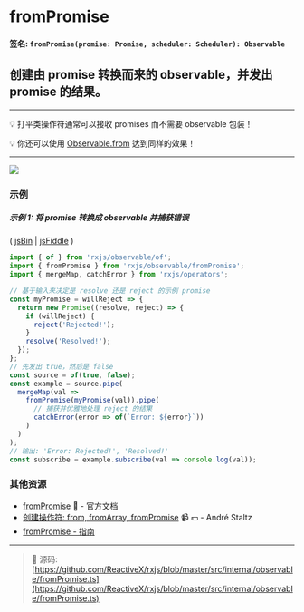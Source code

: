# fromPromise

#### 签名: `fromPromise(promise: Promise, scheduler: Scheduler): Observable`

## 创建由 promise 转换而来的 observable，并发出 promise 的结果。



---

:bulb: 打平类操作符通常可以接收 promises 而不需要 observable 包装！

:bulb: 你还可以使用 [Observable.from](from.md) 达到同样的效果！

---

<div class="ua-ad"><a href="https://ultimateangular.com/?ref=76683_kee7y7vk"><img src="https://ultimateangular.com/assets/img/banners/ua-leader.svg"></a></div>

### 示例

##### 示例 1: 将 promise 转换成 observable 并捕获错误

( [jsBin](http://jsbin.com/cokivecima/1/edit?js,console) |
[jsFiddle](https://jsfiddle.net/btroncone/upy6nr6n/) )

```js
import { of } from 'rxjs/observable/of';
import { fromPromise } from 'rxjs/observable/fromPromise';
import { mergeMap, catchError } from 'rxjs/operators';

// 基于输入来决定是 resolve 还是 reject 的示例 promise
const myPromise = willReject => {
  return new Promise((resolve, reject) => {
    if (willReject) {
      reject('Rejected!');
    }
    resolve('Resolved!');
  });
};
// 先发出 true，然后是 false
const source = of(true, false);
const example = source.pipe(
  mergeMap(val =>
    fromPromise(myPromise(val)).pipe(
      // 捕获并优雅地处理 reject 的结果
      catchError(error => of(`Error: ${error}`))
    )
  )
);
// 输出: 'Error: Rejected!', 'Resolved!'
const subscribe = example.subscribe(val => console.log(val));
```

### 其他资源

* [fromPromise](http://cn.rx.js.org/class/es6/Observable.js~Observable.html#static-method-fromPromise) :newspaper: - 官方文档
* [创建操作符: from, fromArray, fromPromise](https://egghead.io/lessons/rxjs-creation-operators-from-fromarray-frompromise?course=rxjs-beyond-the-basics-creating-observables-from-scratch) :video_camera: :dollar: - André Staltz
* [fromPromise - 指南](https://github.com/Reactive-Extensions/RxJS/blob/master/doc/gettingstarted/promises.md)

---
> :file_folder: 源码:  [https://github.com/ReactiveX/rxjs/blob/master/src/internal/observable/fromPromise.ts](https://github.com/ReactiveX/rxjs/blob/master/src/internal/observable/fromPromise.ts)
